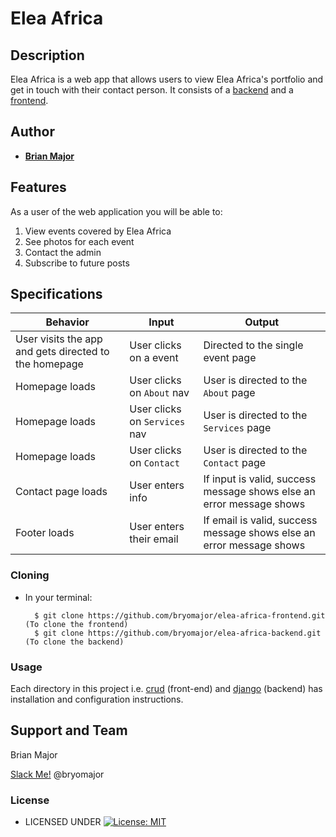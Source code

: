 # Elea Africa


## Description
Elea Africa is a web app that allows users to view Elea Africa's portfolio and get in touch with their contact person. It consists of a [backend](https://github.com/bryomajor/elea-africa-backend) and a [frontend](https://github.com/bryomajor/elea-africa-frontend).


## Author


* [**Brian Major**](https://github.com/bryomajor)

## Features


As a user of the web application you will be able to:

1. View events covered by Elea Africa
2. See photos for each event
3. Contact the admin
4. Subscribe to future posts

## Specifications
| Behavior            | Input                         | Output                        | 
| ------------------- | ----------------------------- | ----------------------------- |
| User visits the app and gets directed to the homepage  | User clicks on a event | Directed to the single event page | 
Homepage loads | User clicks on `About` nav | User is directed to the `About` page |
Homepage loads | User clicks on `Services` nav | User is directed to the `Services` page |
Homepage loads | User clicks on `Contact` | User is directed to the `Contact` page |
Contact page loads | User enters info | If input is valid, success message shows else an error message shows |
Footer loads | User enters their email | If email is valid, success message shows else an error message shows |


### Cloning
* In your terminal:
        
        $ git clone https://github.com/bryomajor/elea-africa-frontend.git (To clone the frontend)
        $ git clone https://github.com/bryomajor/elea-africa-backend.git (To clone the backend)

### Usage
Each directory in this project i.e. [crud](https://github.com/bryomajor/elea-africa-frontend) (front-end) and [django](https://github.com/bryomajor/elea-africa-backend) (backend) has installation and configuration instructions.

## Support and Team
Brian Major


[Slack Me!](https://slack.com/intl/en-ke/) @bryomajor


### License

* LICENSED UNDER  [![License: MIT](https://img.shields.io/badge/License-MIT-yellow.svg)](license/MIT)
